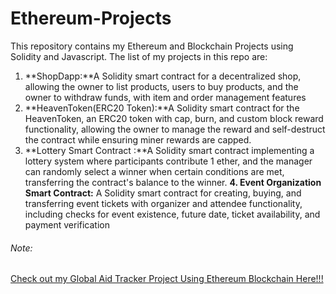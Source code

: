 # Ethereum-Projects

This repository contains my Ethereum and Blockchain Projects using Solidity and Javascript. The list of my projects in this repo are:

1. **ShopDapp:**A Solidity smart contract for a decentralized shop, allowing the owner to list products, users to buy products, and the owner to withdraw funds, with item and order management features
2. **HeavenToken(ERC20 Token):**A Solidity smart contract for the HeavenToken, an ERC20 token with cap, burn, and custom block reward functionality, allowing the owner to manage the reward and self-destruct the contract while ensuring miner rewards are capped.
3. **Lottery Smart Contract :**A Solidity smart contract implementing a lottery system where participants contribute 1 ether, and the manager can randomly select a winner when certain conditions are met, transferring the contract's balance to the winner.
**4. Event Organization Smart Contract:** A Solidity smart contract for creating, buying, and transferring event tickets with organizer and attendee functionality, including checks for event existence, future date, ticket availability, and payment verification


###### Note:
[Check out my Global Aid Tracker Project Using Ethereum Blockchain Here!!!](https://github.com/areeba-junaid/Global-Aid-Tracker)

 
